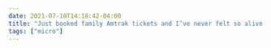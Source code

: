 ```yaml
---
date: 2021-07-18T14:18:42-04:00
title: "Just booked family Amtrak tickets and I’ve never felt so alive."
tags: ["micro"]
---
```

